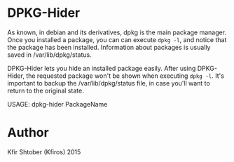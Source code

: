# DPKG-Hider

As known, in debian and its derivatives, dpkg is the main package manager.
Once you installed a package, you can can execute `dpkg -l`, and notice that the package has been installed.
Information about packages is usually saved in /var/lib/dpkg/status.

DPKG-Hider lets you hide an installed package easily. After using DPKG-Hider, the requested package won't be shown when executing `dpkg -l`.
It's important to backup the /var/lib/dpkg/status file, in case you'll want to return to the original state.

USAGE: dpkg-hider PackageName

# Author
Kfir Shtober (Kfiros) 2015
